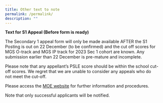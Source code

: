 ```yaml
---
title: Other text to note
permalink: /permalink/
description: ""
---
```

**Text for S1 Appeal (Before form is ready)**

The Secondary 1 appeal form will only be made available AFTER the S1 Posting is out on 22 December (to be confirmed) and the cut off scores for MGS O-track and MGS IP track for 2023 Sec 1 cohort are known. Any submission earlier than 22 December is pre-mature and incomplete.  
  
Please note that any appellant’s PSLE score should be within the school cut-off scores. We regret that we are unable to consider any appeals who do not meet the cut-off.  
  
Please access the [MOE website](https://www.moe.gov.sg/secondary/s1-posting/results/appeal-for-school-transfer) for further information and procedures.  
  
Note that only successful applicants will be notified.